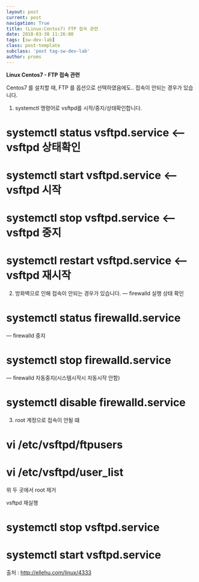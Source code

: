 ```yaml
---
layout: post
current: post
navigation: True
title: (Linux:Centos7) FTP 접속 관련
date: 2018-03-30 11:26:00
tags: [sw-dev-lab]
class: post-template
subclass: 'post tag-sw-dev-lab'
author: proms
---
```


**Linux Centos7 - FTP 접속 관련**

Centos7 를 설치할 때, FTP 를 옵션으로 선택하였음에도.. 접속이 안되는 경우가 있습니다.

1. systemctl 명령어로 vsftpd를 시작/중지/상태확인합니다.
# systemctl status vsftpd.service <– vsftpd 상태확인
# systemctl start vsftpd.service <– vsftpd 시작
# systemctl stop vsftpd.service <– vsftpd 중지
# systemctl restart vsftpd.service <– vsftpd 재시작

2. 방화벽으로 인해 접속이 안되는 경우가 있습니다.
— firewalld 실행 상태 확인
# systemctl status firewalld.service
— firewalld 중지
# systemctl stop firewalld.service
— firewalld 자동중지(시스템시작시 자동시작 안함)
# systemctl disable firewalld.service

3. root 계정으로 접속이 안될 떄
# vi /etc/vsftpd/ftpusers
# vi /etc/vsftpd/user_list

위 두 곳에서 root 제거

vsftpd 재실행
# systemctl stop vsftpd.service
# systemctl start vsftpd.service

출처 : http://ellehu.com/linux/4333